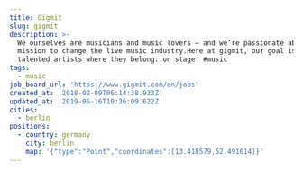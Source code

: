 ```yaml
---
title: Gigmit
slug: gigmit
description: >-
  We ourselves are musicians and music lovers – and we’re passionate about our
  mission to change the live music industry.Here at gigmit, our goal is to get
  talented artists where they belong: on stage! #music
tags:
  - music
job_board_url: 'https://www.gigmit.com/en/jobs'
created_at: '2018-02-09T06:14:38.933Z'
updated_at: '2019-06-16T10:36:09.622Z'
cities:
  - berlin
positions:
  - country: germany
    city: berlin
    map: '{"type":"Point","coordinates":[13.418579,52.491014]}'
---
```


